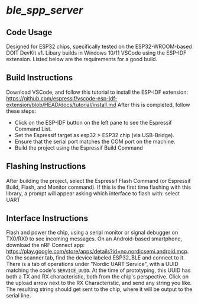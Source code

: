 # _ble_spp_server_

## Code Usage
Designed for ESP32 chips, specifically tested on the ESP32-WROOM-based DOIT DevKit v1. Libary builds in Windows 10/11 VSCode using 
the ESP-IDF extension. Listed below are the requirements for a good build.

## Build Instructions
Download VSCode, and follow this tutorial to install the ESP-IDF extension: 
https://github.com/espressif/vscode-esp-idf-extension/blob/HEAD/docs/tutorial/install.md After this is completed, follow these steps:
- Click on the ESP-IDF button on the left pane to see the Espressif Command List.
- Set the Espressif target as esp32 > ESP32 chip (via USB-Bridge).
- Ensure that the serial port matches the COM port on the machine.
- Build the project using the Espressif Build Command

## Flashing Instructions
After building the project, select the Espressif Flash Command (or Espressif Build, Flash, and Monitor command). If this is the first time
flashing with this library, a prompt will appear asking which interface to flash with: select UART

## Interface Instructions
Flash and power the chip, using a serial monitor or signal debugger on TX0/RX0 to see incoming messages. On an Android-based smartphone, download the nRF Connect app: https://play.google.com/store/apps/details?id=no.nordicsemi.android.mcp. On the scanner tab, find the device labeled ESP32_BLE and connect to it. There is a tab of operations under "Nordic UART Service", with a UUID matching the code's `SERVICE_UUID`. At the time of prototyping, this UUID has both a TX and RX characteristic, both from the chip's perspective. Click on the upload arrow next to the RX Characteristic, and send any string you like. The resulting string should get sent to the chip, where it will be output to the serial line.